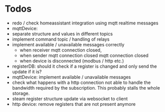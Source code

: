 # Todos
- redo / check homeassistant integration using mqtt realtime messages
- mqttDevice:
 - separate structure and values in different topics
 - implement command topic / handling of relays
 - implement available / unavailable messages correctly
   - when receiver mqtt connection closed,
   - when sender mqtt connection closed mqtt connection closed
   - when device is disconnected (modbus / http etc.)
- registerDB: should it check if a register is changed and only send the update if it is?
- mqttDevice: implement available / unavailable messages
- check what happens with a http connection not able to handle the bandwidth required by the subscription. This probably stalls the whole storage.
- steam register structure update via websocket to client
- http device: remove registers that are not present anymore